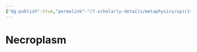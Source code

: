 ```yaml
---
{"dg-publish":true,"permalink":"/7-scholarly-details/metaphysics/spiritual-alchemy/necroplasm/","noteIcon":""}
---
```


# Necroplasm
